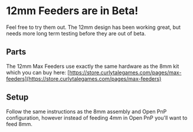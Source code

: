 # 12mm Feeders are in Beta!

Feel free to try them out. The 12mm design has been working great, but needs more long term testing before they are out of beta. 

## Parts

The 12mm Max Feeders use exactly the same hardware as the 8mm kit which you can buy here:
[https://store.curlytalegames.com/pages/max-feeders](https://store.curlytalegames.com/pages/max-feeders)

## Setup

Follow the same instructions as the 8mm assembly and Open PnP configuration, however instead of feeding 4mm in Open PnP you'll want to feed 8mm.